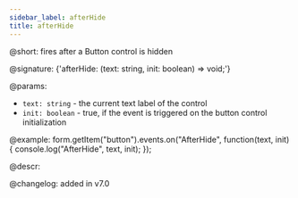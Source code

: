 ```yaml
---
sidebar_label: afterHide
title: afterHide
---          
```


@short: fires after a Button control is hidden

@signature: {'afterHide: (text: string, init: boolean) => void;'}

@params:
- `text: string` - the current text label of the control
- `init: boolean` - true, if the event is triggered on the button control initialization

@example:
form.getItem("button").events.on("AfterHide", function(text, init) {
    console.log("AfterHide", text, init);
});

@descr:

@changelog: added in v7.0
